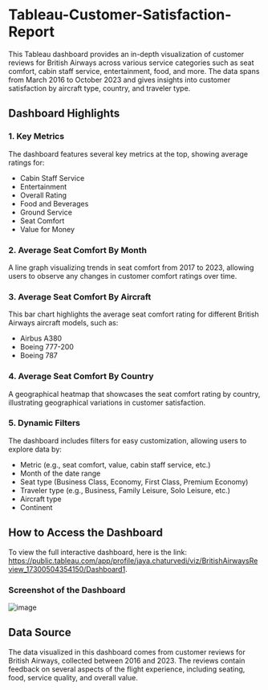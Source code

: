 # Tableau-Customer-Satisfaction-Report

This Tableau dashboard provides an in-depth visualization of customer reviews for British Airways across various service categories such as seat comfort, cabin staff service, entertainment, food, and more. The data spans from March 2016 to October 2023 and gives insights into customer satisfaction by aircraft type, country, and traveler type.

## Dashboard Highlights

### 1. Key Metrics
The dashboard features several key metrics at the top, showing average ratings for:
- Cabin Staff Service
- Entertainment
- Overall Rating
- Food and Beverages
- Ground Service
- Seat Comfort
- Value for Money

### 2. Average Seat Comfort By Month
A line graph visualizing trends in seat comfort from 2017 to 2023, allowing users to observe any changes in customer comfort ratings over time.

### 3. Average Seat Comfort By Aircraft
This bar chart highlights the average seat comfort rating for different British Airways aircraft models, such as:
- Airbus A380
- Boeing 777-200
- Boeing 787

### 4. Average Seat Comfort By Country
A geographical heatmap that showcases the seat comfort rating by country, illustrating geographical variations in customer satisfaction.

### 5. Dynamic Filters
The dashboard includes filters for easy customization, allowing users to explore data by:
- Metric (e.g., seat comfort, value, cabin staff service, etc.)
- Month of the date range
- Seat type (Business Class, Economy, First Class, Premium Economy)
- Traveler type (e.g., Business, Family Leisure, Solo Leisure, etc.)
- Aircraft type
- Continent

## How to Access the Dashboard

To view the full interactive dashboard, here is the link: https://public.tableau.com/app/profile/jaya.chaturvedi/viz/BritishAirwaysReview_17300504354150/Dashboard1.

### Screenshot of the Dashboard

![image](https://github.com/user-attachments/assets/807a2034-e1bd-41a4-a31d-665bf4212b31)


## Data Source

The data visualized in this dashboard comes from customer reviews for British Airways, collected between 2016 and 2023. The reviews contain feedback on several aspects of the flight experience, including seating, food, service quality, and overall value.
